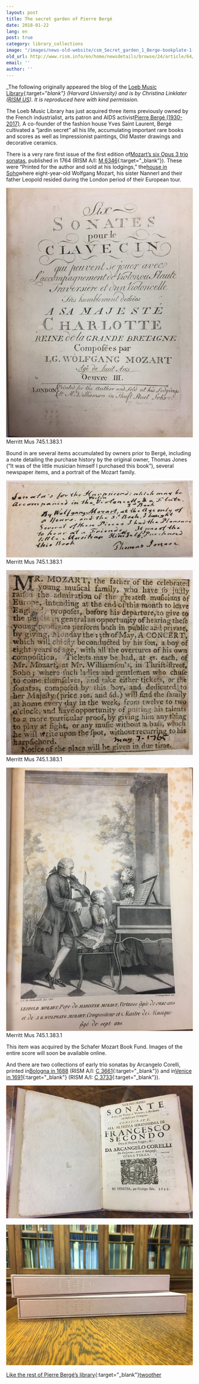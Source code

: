 ```yaml
---
layout: post
title: The secret garden of Pierre Bergé
date: 2018-01-22
lang: en
post: true
category: library_collections
image: "/images/news-old-website/csm_Secret_garden_1_Berge-bookplate-1-676x371_05311e7fa5.jpg"
old_url: http://www.rism.info/en/home/newsdetails/browse/24/article/64/the-secret-garden-of-pierre-berge.html
email: ''
author: ''
---
```


_The following originally appeared the blog of the [Loeb Music Library](http://blogs.harvard.edu/loebmusic/2018/01/02/the-secret-garden-of-pierre-berge/){:target="_blank"} (Harvard University) and is by Christina Linklater ([RISM US](http://us.rism.info/index.php?id=47)). It is reproduced here with kind permission._

The Loeb Music Library has just acquired three items previously owned by the French industrialist, arts patron and AIDS activist[Pierre Bergé (1930-2017)](https://www.nytimes.com/2017/09/08/style/pierre-berge-yves-saint-laurent-dead.html?_r=0). A co-founder of the fashion house Yves Saint Laurent, Bergé cultivated a “jardin secret” all his life, accumulating important rare books and scores as well as Impressionist paintings, Old Master drawings and decorative ceramics.

There is a very rare first issue of the first edition of[Mozart’s six Opus 3 trio sonatas](http://id.lib.harvard.edu/aleph/015053445/catalog), published in 1764 (RISM A/I: [M 6346](https://opac.rism.info/search?id=00000990044880&Language=en){:target="_blank"}). These were “Printed for the author and sold at his lodgings,” the[house in Soho](https://en.wikipedia.org/wiki/20_Frith_Street)where eight-year-old Wolfgang Mozart, his sister Nannerl and their father Leopold resided during the London period of their European tour.

![Mozart title page](/resources-old-website/news/Secret_garden_2_Mozart-title-page-676x901.jpg)
Merritt Mus 745.1.383.1

Bound in are several items accumulated by owners prior to Bergé, including a note detailing the purchase history by the original owner, Thomas Jones (“It was of the little musician himself I purchased this book”), several newspaper items, and a portrait of the Mozart family.


![Thomas Jones note](/resources-old-website/news/Secret_garden_3_Thomas-Jones-note-676x277.jpg)
Merritt Mus 745.1.383.1

![newspaper](/resources-old-website/news/Secret_garden_4_Newspaper-ad-676x667.jpg)
Merritt Mus 745.1.383.1

![Family portrait](/resources-old-website/news/Secret_garden_5_Family-portrait-676x949.jpg)
Merritt Mus 745.1.383.1

This item was acquired by the Schafer Mozart Book Fund. Images of the entire score will soon be available online.

And there are two collections of early trio sonatas by Arcangelo Corelli, printed in[Bologna in 1688](http://id.lib.harvard.edu/aleph/015053434/catalog) (RISM A/I: [C 3661](https://opac.rism.info/search?id=00000990011046&Language=en){:target="_blank"}) and in[Venice in 1691](http://id.lib.harvard.edu/aleph/015053440/catalog){:target="_blank"} (RISM A/I: [C 3733](https://opac.rism.info/search?id=00000990011118&Language=en){:target="_blank"}).

![Trio sonatas](/resources-old-website/news/Secret_garden_6_Trio-sonatas-title-page-676x480.jpg)

![Trio sonatas stacked](/resources-old-website/news/Secret_garden_7_Trio-sonatas-stacked-676x507.jpg)


[Like the rest of Pierre Bergé’s library](http://www.labibliothequedepierreberge.com/en/video/conversation-with-pierre-berge-by-umberto-eco/){:target="_blank"}[two](http://id.lib.harvard.edu/aleph/009598193/catalog)[other](http://id.lib.harvard.edu/aleph/009686040/catalog)